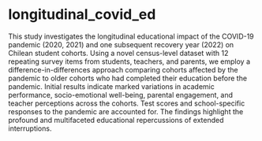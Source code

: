 # longitudinal_covid_ed
This study investigates the longitudinal educational impact of the COVID-19 pandemic (2020, 2021) and one subsequent recovery year (2022) on Chilean student cohorts. Using a novel census-level dataset with 12 repeating survey items from students, teachers, and parents, we employ a difference-in-differences approach comparing cohorts affected by the pandemic to older cohorts who had completed their education before the pandemic. Initial results indicate marked variations in academic performance, socio-emotional well-being, parental engagement, and teacher perceptions across the cohorts. Test scores and school-specific responses to the pandemic are accounted for. The findings highlight the profound and multifaceted educational repercussions of extended interruptions.
